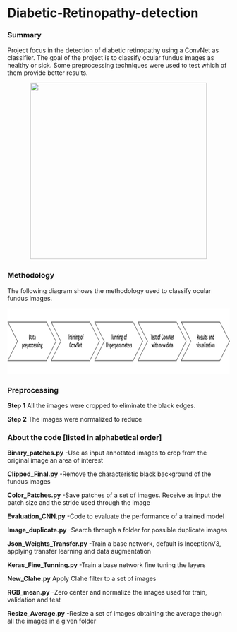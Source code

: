 # Diabetic-Retinopathy-detection
### Summary
Project focus in the detection of diabetic retinopathy using a ConvNet as classifier. The goal of the project is to classify ocular fundus images as healthy or sick. Some preprocessing techniques were used to test which of them provide better results. 

<p align="center">
  <img width="400" height="400" src="https://upload.wikimedia.org/wikipedia/commons/3/37/Fundus_photograph_of_normal_right_eye.jpg"
</p>

### Methodology
The following diagram shows the methodology used to classify ocular fundus images.
<p align="center">
  <img width="1000" height="150" src="https://github.com/IamLuisEscobar/Diabetic-Retinopathy-detection/blob/master/Picture1.png"
</p>

### Preprocessing
**Step 1**
All the images were cropped to eliminate the black edges.  

**Step 2**
The images were normalized to reduce 

### About the code [listed in alphabetical order]

**Binary_patches.py**
-Use as input annotated images to crop from the original image an area of interest

**Clipped_Final.py**
-Remove the characteristic black background of the fundus images

**Color_Patches.py**
-Save patches of a set of images. Receive as input the patch size and the stride used through the image

**Evaluation_CNN.py**
-Code to evaluate the performance  of a trained model

**Image_duplicate.py**
-Search through a folder for possible duplicate images

**Json_Weights_Transfer.py**
-Train a base network, default is InceptionV3, applying transfer learning and data augmentation

**Keras_Fine_Tunning.py**
-Train a base network fine tuning the layers

**New_Clahe.py**
Apply Clahe filter to a set of images

**RGB_mean.py**
-Zero center and normalize the images used for train, validation and test

**Resize_Average.py**
-Resize a set of images obtaining the average though all the images in a given folder 
